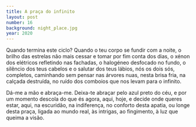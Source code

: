```yaml
---
title: A praça do infinito
layout: post
number: 16
background: night_place.jpg
year: 2020
---
```


Quando termina este ciclo? Quando o teu corpo se fundir com a noite, o brilho das estrelas não mais cessar e tomar por fim conta dos dias, o xénon dos elétricos refletindo nas fachadas, o halogéneo desfocado no fundo, o silêncio dos teus cabelos e o salutar dos teus lábios, nós os dois sós, completos, caminhando sem pensar nas árvores nuas, nesta brisa fria, na calçada destruída, no ruído dos comboios que nos levam para o infinito.

Dá-me a mão e abraça-me. Deixa-te abraçar pelo azul preto do céu, e por um momento descola do que és agora, aqui, hoje, e decide onde queres estar, aqui, na escuridão, na indiferença, no conforto desta apatia, ou longe desta praça, ligada ao mundo real, às intrigas, ao fingimento, à luz que queima a visão.
